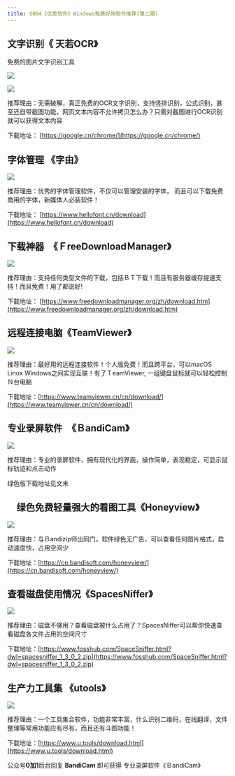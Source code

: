 ```yaml
---
title: S004《优秀软件》Windows免费好用软件推荐(第二期)
---
```



##  文字识别《 天若OCR》

免费的图片文字识别工具

![](https://www.v2fy.com/asset/windows10-softs-recommand2/ocr-002.png)

![](https://www.v2fy.com/asset/windows10-softs-recommand2/tianruo-ocr.png)


推荐理由：无需破解，真正免费的OCR文字识别，支持竖排识别，公式识别，甚至还自带截图功能，网页文本内容不允许拷贝怎么办？只需对截图进行OCR识别就可以获得文本内容


下载地址： [https://google.cn/chrome/](https://google.cn/chrome/)


##  字体管理 《字由》


![](https://www.v2fy.com/asset/windows10-softs-recommand2/fonthellow.png)

推荐理由：优秀的字体管理软件，不仅可以管理安装的字体， 而且可以下载免费商用的字体，新媒体人必装软件！


下载地址： [https://www.hellofont.cn/download](https://www.hellofont.cn/download)


##  下载神器　《ＦreeDownloadＭanager》


![](https://www.v2fy.com/asset/windows10-softs-recommand2/fdm.png)

推荐理由：支持任何类型文件的下载，包括ＢＴ下载！而且有服务器缓存提速支持！而且免费！用了都说好!


下载地址： [https://www.freedownloadmanager.org/zh/download.htm](https://www.freedownloadmanager.org/zh/download.htm)


##  远程连接电脑《TeamViewer》

![](https://www.v2fy.com/asset/windows10-softs-recommand2/teamview.png)


推荐理由：最好用的远程连接软件！个人版免费！而且跨平台，可以macOS  Linux Windows之间实现互联！有了ＴeamViewer, 一组键盘鼠标就可以轻松控制Ｎ台电脑


下载地址：[https://www.teamviewer.cn/cn/download/](https://www.teamviewer.cn/cn/download/)


## 专业录屏软件　《ＢandiCam》

![](https://www.v2fy.com/asset/windows10-softs-recommand2/bandicam.png)


推荐理由：专业的录屏软件，拥有现代化的界面，操作简单，表现稳定，可显示鼠标轨迹和点击动作

绿色版下载地址见文末


## 　绿色免费轻量强大的看图工具《Honeyview》

![](https://www.v2fy.com/asset/windows10-softs-recommand2/honeyview.png)

推荐理由：与Ｂandizip师出同门，软件绿色无广告，可以查看任何图片格式，启动速度快，占用空间少


下载地址：[https://cn.bandisoft.com/honeyview/](https://cn.bandisoft.com/honeyview/)




## 查看磁盘使用情况《SpacesNiffer》


![](https://www.v2fy.com/asset/windows10-softs-recommand2/spacesniffer.png)


推荐理由：磁盘不够用？查看磁盘被什么占用了？SpacesNiffer可以帮你快速查看磁盘各文件占用的空间尺寸

下载地址：[https://www.fosshub.com/SpaceSniffer.html?dwl=spacesniffer_1_3_0_2.zip](https://www.fosshub.com/SpaceSniffer.html?dwl=spacesniffer_1_3_0_2.zip)


## 生产力工具集 《utools》


![](https://www.v2fy.com/asset/windows10-softs-recommand2/utools.png)


推荐理由：一个工具集合软件，功能非常丰富，什么识别二维码，在线翻译，文件整理等常用功能应有尽有，而且还有斗图功能！

下载地址：[https://www.u.tools/download.html](https://www.u.tools/download.html)




公众号**0加1**后台回复 **BandiCam** 即可获得 专业录屏软件《ＢandiCam》